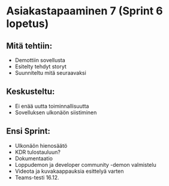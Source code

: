 # Asiakastapaaminen 7 (Sprint 6 lopetus)

## Mitä tehtiin:
- Demottiin sovellusta
- Esitelty tehdyt storyt
- Suunniteltu mitä seuraavaksi
  
## Keskusteltu:
- Ei enää uutta toiminnallisuutta
- Sovelluksen ulkonäön siistiminen

## Ensi Sprint:
- Ulkonäön hienosäätö
- KDR tulostauluun?
- Dokumentaatio
- Loppudemon ja developer community -demon valmistelu
- Videota ja kuvakaappauksia esittelyä varten
- Teams-testi 16.12.
